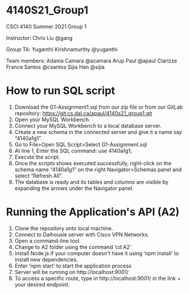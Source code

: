 # 4140S21_Group1

CSCI 4140 Summer 2021 Group 1

Instructor: Chris Liu @gang

Group TA: Yuganthi Krishnamurthy @yuganthi

Team members:
Adama Camara @acamara 
Arup Paul @apaul
Clarizze France Santos @csantos
Sijia Han @sijia 

# How to run SQL script

1. Download the G1-Assignment1.sql from our zip file or from our GitLab repository: https://git.cs.dal.ca/apaul/4140s21_group1.git
2. Open your MySQL Workbench. 
3. Connect your MySQL Workbench to a local database server.
4. Create a new schema in the connected server and give it a name say “4140a1g1”.
5. Go to File>Open SQL Script>Select G1-Assignment.sql
6. At line 1, Enter the SQL command: use 4140a1g1; 
7. Execute the script.
8. Once the scripts shows executed successfully, right-click on the schema name “4140a1g1” on the right Navigator>Schemas panel and select “Refresh All”.
9. The database is ready and its tables and columns are visible by expanding the arrows under the Navigator panel.

# Running the Application's API (A2)

1. Clone the repository onto local machine.
2. Connect to Dalhousie server with Cisco VPN Networks.
3. Open a command-line tool.
4. Change to A2 folder using the command ‘cd A2’
5. Install Node.js if your computer doesn't have it using ‘npm install’ to install new dependencies.
6. Enter ‘npm start’ to start the application process
7. Server will be running on http://localhost:9001/ 
8. To access a specific route, type in http://localhost:9001/ in the link + your desired endpoint.
